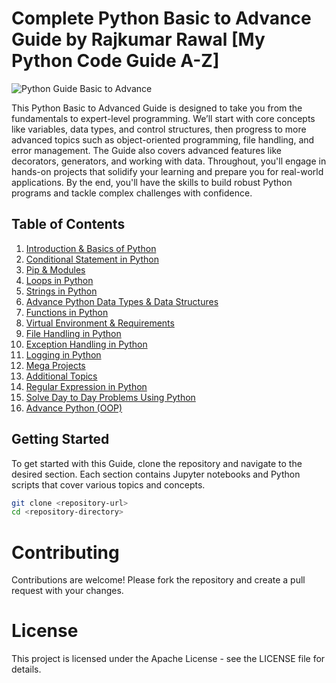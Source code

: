 # Complete Python Basic to Advance Guide by Rajkumar Rawal [My Python Code Guide A-Z]

![Python Guide Basic to Advance](./assets/python-guide-basic-to-advance.png)

This Python Basic to Advanced Guide is designed to take you from the fundamentals to expert-level programming. We’ll start with core concepts like variables, data types, and control structures, then progress to more advanced topics such as object-oriented programming, file handling, and error management. The Guide also covers advanced features like decorators, generators, and working with data. Throughout, you'll engage in hands-on projects that solidify your learning and prepare you for real-world applications. By the end, you'll have the skills to build robust Python programs and tackle complex challenges with confidence.

## Table of Contents

1. [Introduction & Basics of Python](1%29%20Introduciton%20%26%20Basics%20of%20Python/)
2. [Conditional Statement in Python](2%29%20Conditional%20Statement%20in%20Python/)
3. [Pip & Modules](3%29%20Pip%20%26%20Modules/)
4. [Loops in Python](4%29%20Loops%20in%20Python/)
5. [Strings in Python](5%29%20Strings%20in%20Python%20/)
6. [Advance Python Data Types & Data Structures](6%29%20Advance%20Python%20Data%20Types%20%26%20Data%20Structures%20%3A%20/)
7. [Functions in Python](7%29%20Functions%20in%20Python/)
8. [Virtual Environment & Requirements](8%29%20Virtual%20Environment%20%26%20requirements/)
9. [File Handling in Python](9%29%20File%20Handling%20in%20Python/)
10. [Exception Handling in Python](10%29%20Exception%20Handling%20in%20Python/)
11. [Logging in Python](11%29%20Logging%20in%20Python/)
12. [Mega Projects](12%29%20Mega%20Projects/)
13. [Additional Topics](13%29%20Additional%20Topics/)
14. [Regular Expression in Python](14%29%20Regular%20Expression%20in%20Python/)
15. [Solve Day to Day Problems Using Python](15%29%20Solve%20day%20to%20day%20problems%20using%20python/)
16. [Advance Python (OOP)](16%29%20Advance%20Python%20%28OOP%29/)

## Getting Started

To get started with this  Guide, clone the repository and navigate to the desired section. Each section contains Jupyter notebooks and Python scripts that cover various topics and concepts.

```sh
git clone <repository-url>
cd <repository-directory>
```

# Contributing
Contributions are welcome! Please fork the repository and create a pull request with your changes.

# License
This project is licensed under the Apache License - see the LICENSE file for details.



